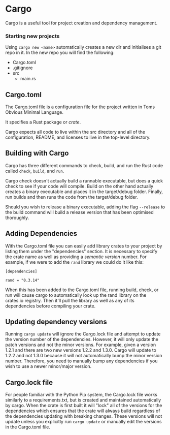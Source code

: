 # Cargo

Cargo is a useful tool for project creation and dependency management.

### Starting new projects

Using `cargo new <name>` automatically creates a new dir and
initialises a git repo in it. In the new repo you will find the following:

* Cargo.toml
* .gitignore
* src
    - main.rs

## Cargo.toml

The Cargo.toml file is a configuration file for the project written in Toms
Obvious Minimal Language.

It specifies a Rust package or _crate_.

Cargo expects all code to live within the src directory and all of the
configuration, README, and licenses to live in the top-level directory.

## Building with Cargo

Cargo has three different commands to check, build, and run the Rust code
called `check`, `build`, and `run`.

Cargo check doesn't actually build a runnable executable, but does a quick
check to see if your code will compile. Build on the other hand actually
creates a binary executable and places it in the target/debug folder. Finally,
run builds and then runs the code from the target/debug folder.

Should you wish to release a binary executable, adding the flag
`--release` to the build command will build a release version that
has been optimised thoroughly.

## Adding Dependencies

With the Cargo.toml file you can easily add library crates to your project by
listing them under the "dependencies" section. It is necessary to specify the
crate name as well as providing a _semantic version_ number. For example,
if we were to add the `rand` library we could do it like this:

```
[dependencies]

rand = "0.3.14"
```

When this has been added to the Cargo.toml file, running build, check, or run
will cause cargo to automatically look up the rand library on the crates.io
registry. Then it'll pull the library as well as any of its dependencies before
compiling your crate.


## Updating dependency versions

Running `cargo update` will ignore the Cargo.lock file and attempt to
update the version number of the dependencies. However, it will only update the
patch versions and not the minor versions. For example, given a version 1.2.1
and there are two new versions 1.2.2 and 1.3.0. Cargo will update to 1.2.2 and
not 1.3.0 because it will not automatically bump the minor version number.
Therefore, you need to manually bump any dependencies if you wish to use a
newer minor/major version.

## Cargo.lock file

For people familiar with the Python Pip system, the Cargo.lock file works
similarly to a requirements.txt, but is created and maintained automatically by
cargo. When the crate is first built it will "lock" all of the versions for
the dependencies which ensures that the crate will always build regardless of
the dependencies updating with breaking changes. These versions will not update
unless you explicitly run `cargo update` or manually edit the
versions in the Cargo.toml file.




